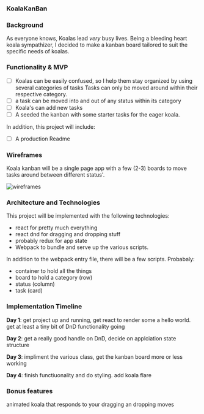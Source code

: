 ### KoalaKanBan

### Background 

As everyone knows, Koalas lead *very* busy lives. Being a bleeding heart koala sympathizer, I decided to make a kanban board tailored to suit the specific needs of koalas.

### Functionality & MVP  

- [ ] Koalas can be easily confused, so I help them stay organized by using several categories of tasks Tasks can only be moved around within their respective category.
- [ ] a task can be moved into and out of any status within its category 
- [ ] Koala's can add new tasks
- [ ] A seeded the kanban with some starter tasks for the eager koala.

In addition, this project will include:
- [ ] A production Readme

### Wireframes
 
 Koala kanban will be a single page app with a few (2-3) boards to move tasks around between different status'.

![wireframes](https://github.com/Shramp/KoalaKanBan/blob/master/Screen%20Shot%202016-09-09%20at%208.43.34%20PM.png?raw=true)

### Architecture and Technologies

This project will be implemented with the following technologies:

- react for pretty much everything
- react dnd for dragging and dropping stuff
- probably redux for app state
- Webpack to bundle and serve up the various scripts.

In addition to the webpack entry file, there will be a few scripts. Probabaly:

- container to hold all the things
- board to hold a category (row)
- status (column)
- task (card)



### Implementation Timeline

**Day 1**: get project up and running, get react to render some a hello world. get at least a tiny bit of DnD functionality going

**Day 2**: get a really good handle on DnD, decide on applciation state structure

**Day 3**: impliment the various class, get the kanban board more or less working

**Day 4**: finish functiuonality and do styling. add koala flare

### Bonus features

animated koala that responds to your dragging an dropping moves
